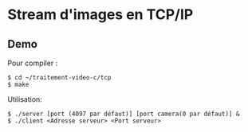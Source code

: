# Stream d'images en TCP/IP


## Demo

Pour compiler :
```
$ cd ~/traitement-video-c/tcp
$ make
```

Utilisation:
```
$ ./server [port (4097 par défaut)] [port camera(0 par défaut)] &
$ ./client <Adresse serveur> <Port serveur>

```
